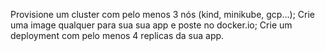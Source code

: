 Provisione um cluster com pelo menos 3 nós (kind, minikube, gcp...);
Crie uma image qualquer para sua sua app e poste no docker.io;
Crie um deployment com pelo menos 4 replicas da sua app.
